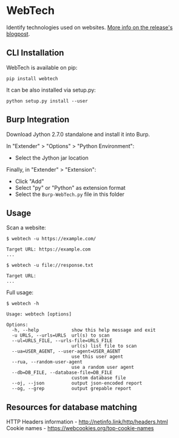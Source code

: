 # WebTech
Identify technologies used on websites. [More info on the release's blogpost](https://www.shielder.it/blog/webtech-identify-technologies-used-on-websites/).

## CLI Installation

WebTech is available on pip:

```
pip install webtech
```

It can be also installed via setup.py:

```
python setup.py install --user
```

## Burp Integration

Download Jython 2.7.0 standalone and install it into Burp.

In "Extender" > "Options" > "Python Environment":
- Select the Jython jar location

Finally, in "Extender" > "Extension":
- Click "Add"
- Select "py" or "Python" as extension format
- Select the `Burp-WebTech.py` file in this folder


## Usage

Scan a website:

```
$ webtech -u https://example.com/

Target URL: https://example.com
...

$ webtech -u file://response.txt

Target URL:
...
```

Full usage:

```
$ webtech -h

Usage: webtech [options]

Options:
  -h, --help            show this help message and exit
  -u URLS, --urls=URLS  url(s) to scan
  --ul=URLS_FILE, --urls-file=URLS_FILE
                        url(s) list file to scan
  --ua=USER_AGENT, --user-agent=USER_AGENT
                        use this user agent
  --rua, --random-user-agent
                        use a random user agent
  --db=DB_FILE, --database-file=DB_FILE
                        custom database file
  --oj, --json          output json-encoded report
  --og, --grep          output grepable report

```

## Resources for database matching

HTTP Headers information - http://netinfo.link/http/headers.html  
Cookie names - https://webcookies.org/top-cookie-names  
